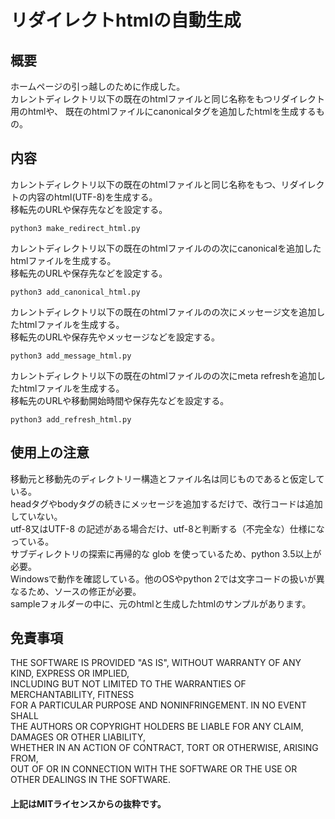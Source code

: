 # リダイレクトhtmlの自動生成

## 概要  
ホームページの引っ越しのために作成した。  
カレントディレクトリ以下の既在のhtmlファイルと同じ名称をもつリダイレクト用のhtmlや、
既在のhtmlファイルにcanonicalタグを追加したhtmlを生成するもの。


## 内容  

カレントディレクトリ以下の既在のhtmlファイルと同じ名称をもつ、リダイレクトの内容のhtml(UTF-8)を生成する。  
移転先のURLや保存先などを設定する。  
```
python3 make_redirect_html.py
```

カレントディレクトリ以下の既在のhtmlファイルの<head>の次にcanonicalを追加したhtmlファイルを生成する。  
移転先のURLや保存先などを設定する。  

```
python3 add_canonical_html.py
```

カレントディレクトリ以下の既在のhtmlファイルの<body>の次にメッセージ文を追加したhtmlファイルを生成する。  
移転先のURLや保存先やメッセージなどを設定する。  
```
python3 add_message_html.py
```

カレントディレクトリ以下の既在のhtmlファイルの<head>の次にmeta refreshを追加したhtmlファイルを生成する。  
移転先のURLや移動開始時間や保存先などを設定する。  

```
python3 add_refresh_html.py
```


## 使用上の注意  
移動元と移動先のディレクトリー構造とファイル名は同じものであると仮定している。   
headタグやbodyタグの続きにメッセージを追加するだけで、改行コードは追加していない。  
utf-8又はUTF-8 の記述がある場合だけ、utf-8と判断する（不完全な）仕様になっている。  
サブディレクトリの探索に再帰的な glob を使っているため、python 3.5以上が必要。  
Windowsで動作を確認している。他のOSやpython 2では文字コードの扱いが異なるため、ソースの修正が必要。  
sampleフォルダーの中に、元のhtmlと生成したhtmlのサンプルがあります。  

## 免責事項  
THE SOFTWARE IS PROVIDED "AS IS", WITHOUT WARRANTY OF ANY KIND, EXPRESS OR IMPLIED,  
INCLUDING BUT NOT LIMITED TO THE WARRANTIES OF MERCHANTABILITY, FITNESS  
FOR A PARTICULAR PURPOSE AND NONINFRINGEMENT. IN NO EVENT SHALL  
THE AUTHORS OR COPYRIGHT HOLDERS BE LIABLE FOR ANY CLAIM, DAMAGES OR OTHER LIABILITY,  
WHETHER IN AN ACTION OF CONTRACT, TORT OR OTHERWISE, ARISING FROM,  
OUT OF OR IN CONNECTION WITH THE SOFTWARE OR THE USE OR OTHER DEALINGS IN THE SOFTWARE.  
#### 上記はMITライセンスからの抜粋です。
